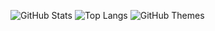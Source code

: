 ![GitHub Stats](https://github-readme-stats.vercel.app/api?username=Nightvxsion&show_icons=true&theme=default)
![Top Langs](https://github-readme-stats.vercel.app/api/top-langs/?username=Nightvxsion&layout=compact&theme=default)
![GitHub Themes](https://github-readme-stats.vercel.app/api?username=Nightvxsion&show_icons=true&theme=tokyonight)

